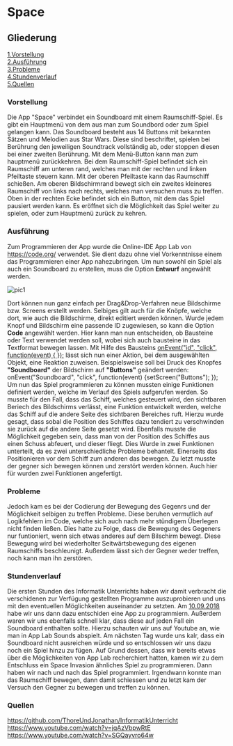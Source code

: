 # Space

## Gliederung
[1.Vorstellung](#vorst)<br>
[2.Ausführung](#1)<br>
[3.Probleme](#2)<br>
[4.Stundenverlauf](#3)<br>
[5.Quellen](#4)<br>


### Vorstellung<a name="vorst"></a>
Die App "Space" verbindet ein Soundboard mit einem Raumschiff-Spiel. Es gibt ein Hauptmenü von dem aus man zum Soundbord oder zum Spiel gelangen kann. Das Soundboard besteht aus 14 Buttons mit bekannten Sätzen und Melodien aus Star Wars. Diese sind beschriftet, spielen bei Berührung den jeweiligen Soundtrack vollständig ab, oder stoppen diesen bei einer zweiten Berührung. Mit dem Menü-Button kann man zum hauptmenü zurückkehren. Bei dem Raumschiff-Spiel befindet sich ein Raumschiff am unteren rand, welches man mit der rechten und linken Pfeiltaste steuern kann. Mit der oberen Pfeiltaste kann das Raumschiff schießen. Am oberen Bildschirmrand bewegt sich ein zweites kleineres Raumschiff von links nach rechts, welches man versuchen muss zu treffen. Oben in der rechten Ecke befindet sich ein Button, mit dem das Spiel pausiert werden kann. Es eröffnet sich die Möglichkeit das Spiel weiter zu spielen, oder zum Hauptmenü zurück zu kehren.

### <a name="1"></a>Ausführung
Zum Programmieren der App wurde die Online-IDE App Lab von https://code.org/ verwendet. Sie dient dazu ohne viel Vorkenntnisse einem das Programmieren einer App nahezubringen. Um nun sowohl ein Spiel als auch ein Soundboard zu erstellen, muss die Option <b>Entwurf</b> angewählt werden. 

  ![pic1](image/30-10-2018.png.jpg "Screenshot AppLab")

Dort können nun ganz einfach per Drag&Drop-Verfahren neue Bildschirme bzw. Screens erstellt werden. Selbiges gilt auch für die Knöpfe, welche dort, wie auch die Bildschirme, direkt editiert werden können. Wurde jedem Knopf und Bildschirm eine passende ID zugewiesen, so kann die Option <b>Code</b> angewählt werden. Hier kann man nun entscheiden, ob Bausteine oder Text verwendet werden soll, wobei sich auch bausteine in das Textformat bewegen lassen. Mit Hilfe des Bausteins <ins>onEvent("id", "click", function(event) { });</ins> lässt sich nun einer Aktion, bei dem ausgewählten Objekt, eine Reaktion zuweisen. Beispielsweise soll bei Druck des Knopfes <b>"Soundboard"</b> der Bildschirm auf <b>"Buttons"</b> geändert werden: onEvent("Soundboard", "click", function(event) {setScreen("Buttons"); }); <br> Um nun das Spiel programmieren zu können mussten einige Funktionen definiert werden, welche im Verlauf des Spiels aufgerufen werden. So musste für den Fall, dass das Schiff, welches gesteuert wird, den sichtbaren Beriech des Bildschirms verlässt, eine Funktion entwickelt werden, welche das Schiff auf die andere Seite des sichtbaren Bereiches ruft. Hierzu wurde gesagt, dass sobal die Position des Schiffes dazu tendiert zu verschwinden sie zurück auf die andere Seite gesetzt wird. Ebenfalls musste die Möglichkeit gegeben sein, dass man von der Position des Schiffes aus einen Schuss abfeuert, und dieser fliegt. Dies Wurde in zwei Funktionen unterteilt, da es zwei unterschiedliche Probleme behantelt. Einerseits das Positionieren vor dem Schiff zum anderen das bewegen. Zu letzt musste der gegner sich bewegen können und zerstört werden können. Auch hier für wurden zwei Funktionen angefertigt.

### <a name="2"></a>Probleme
Jedoch kam es bei der Codierung der Bewegung des Gegenrs und der Möglichkeit selbigen zu treffen Probleme. Diese beruhen vermutlich auf Logikfehlern im Code, welche sich auch nach mehr stündigem Überlegen nicht finden ließen. Dies hatte zu Folge, dass die Bewegung des Gegeners nur funtioniert, wenn sich etwas anderes auf dem Bilschirm bewegt. Diese Bewegung wird bei wiederholter Seitwärtsbewegung des eigenen Raumschiffs beschleunigt. Außerdem lässt sich der Gegner weder treffen, noch kann man ihn zerstören.

### <a name="3"></a>Stundenverlauf
Die ersten Stunden des Informatik Unterrichts haben wir damit verbracht die verschidenen zur Verfügung gestellten Programme auszuprobieren und uns mit den eventuellen Möglichkeiten auseinander zu setzten. Am <ins>10.09.2018</ins> habe wir uns dann dazu entschiden eine App zu programmiern. Außerdem waren wir uns ebenfalls schnell klar, dass diese auf jeden Fall ein Soundboard enthalten sollte. Hierzu schauten wir uns auf Youtube an, wie man in App Lab Sounds abspielt. Am nächsten Tag wurde uns kalr, dass ein Soundboard nicht ausreichen würde und so entschlossen wir uns dazu noch ein Spiel hinzu zu fügen. Auf Grund dessen, dass wir bereits etwas über die Möglichkeiten von App Lab recherchiert hatten, kamen wir zu dem Entschluss ein Space Invasion ähnliches Spiel zu programmieren. Dann haben wir nach und nach das Spiel programmiert. Irgendwann konnte man das Raumschiff bewegen, dann damit schiessen und zu letzt kam der Versuch den Gegner zu bewegen und treffen zu können.

### <a name="4"></a>Quellen
https://github.com/ThoreUndJonathan/InformatikUnterricht<br>
https://www.youtube.com/watch?v=jqAzVbpwRtE<br>
https://www.youtube.com/watch?v=SGQayvro64w
